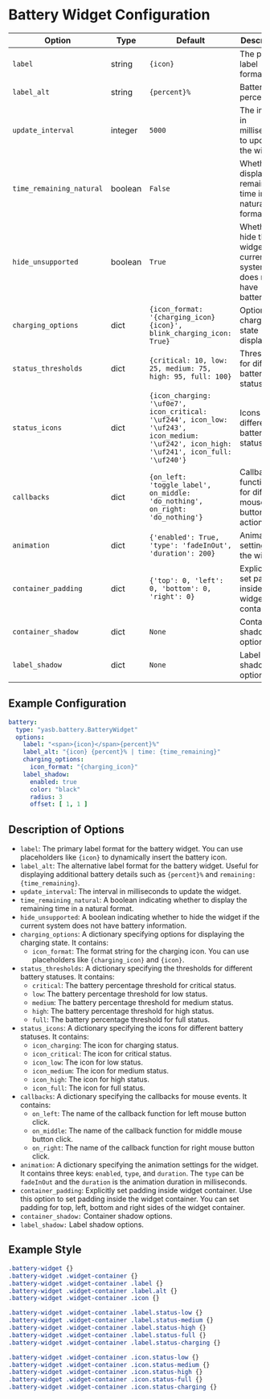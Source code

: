 # Battery Widget Configuration

| Option                  | Type    | Default                                      | Description                                                                 |
|-------------------------|---------|----------------------------------------------|-----------------------------------------------------------------------------|
| `label`                 | string  | `{icon}`                                     | The primary label format.                                                   |
| `label_alt`             | string  | `{percent}%` | Battery percent           | The alternative label format.                                               |
| `update_interval`       | integer | `5000`                                       | The interval in milliseconds to update the widget.                          |
| `time_remaining_natural`| boolean | `False`                                      | Whether to display the remaining time in a natural format.                  |
| `hide_unsupported`| boolean | `True`                                      | Whether to hide the widget if the current system does not have battery info.                  |
| `charging_options`      | dict    | `{icon_format: '{charging_icon} {icon}', blink_charging_icon: True}` | Options for charging state display.                                         |
| `status_thresholds`     | dict    | `{critical: 10, low: 25, medium: 75, high: 95, full: 100}` | Thresholds for different battery statuses.                                  |
| `status_icons`          | dict    | `{icon_charging: '\uf0e7', icon_critical: '\uf244', icon_low: '\uf243', icon_medium: '\uf242', icon_high: '\uf241', icon_full: '\uf240'}` | Icons for different battery statuses.                                       |
| `callbacks`             | dict    | `{on_left: 'toggle_label', on_middle: 'do_nothing', on_right: 'do_nothing'}` | Callback functions for different mouse button actions.                      |
| `animation`         | dict    | `{'enabled': True, 'type': 'fadeInOut', 'duration': 200}`               | Animation settings for the widget.                                          |
| `container_padding`  | dict | `{'top': 0, 'left': 0, 'bottom': 0, 'right': 0}`      | Explicitly set padding inside widget container. |
| `container_shadow`   | dict   | `None`                  | Container shadow options.                       |
| `label_shadow`         | dict   | `None`                  | Label shadow options.                 |

## Example Configuration
```yaml
battery:
  type: "yasb.battery.BatteryWidget"
  options:
    label: "<span>{icon}</span>{percent}%"
    label_alt: "{icon} {percent}% | time: {time_remaining}"
    charging_options:
      icon_format: "{charging_icon}"
    label_shadow:
      enabled: true
      color: "black"
      radius: 3
      offset: [ 1, 1 ]
```


## Description of Options

- `label`: The primary label format for the battery widget. You can use placeholders like `{icon}` to dynamically insert the battery icon.
- `label_alt`: The alternative label format for the battery widget. Useful for displaying additional battery details such as `{percent}%` and `remaining: {time_remaining}`.
- `update_interval`: The interval in milliseconds to update the widget.
- `time_remaining_natural`: A boolean indicating whether to display the remaining time in a natural format.
- `hide_unsupported`: A boolean indicating whether to hide the widget if the current system does not have battery information.
- `charging_options`: A dictionary specifying options for displaying the charging state. It contains:
  - `icon_format`: The format string for the charging icon. You can use placeholders like `{charging_icon}` and `{icon}`.
- `status_thresholds`: A dictionary specifying the thresholds for different battery statuses. It contains:
  - `critical`: The battery percentage threshold for critical status.
  - `low`: The battery percentage threshold for low status.
  - `medium`: The battery percentage threshold for medium status.
  - `high`: The battery percentage threshold for high status.
  - `full`: The battery percentage threshold for full status.
- `status_icons`: A dictionary specifying the icons for different battery statuses. It contains:
  - `icon_charging`: The icon for charging status.
  - `icon_critical`: The icon for critical status.
  - `icon_low`: The icon for low status.
  - `icon_medium`: The icon for medium status.
  - `icon_high`: The icon for high status.
  - `icon_full`: The icon for full status.
- `callbacks`: A dictionary specifying the callbacks for mouse events. It contains:
  - `on_left`: The name of the callback function for left mouse button click.
  - `on_middle`: The name of the callback function for middle mouse button click.
  - `on_right`: The name of the callback function for right mouse button click.
- `animation`: A dictionary specifying the animation settings for the widget. It contains three keys: `enabled`, `type`, and `duration`. The `type` can be `fadeInOut` and the `duration` is the animation duration in milliseconds.
- `container_padding`: Explicitly set padding inside widget container. Use this option to set padding inside the widget container. You can set padding for top, left, bottom and right sides of the widget container.
- `container_shadow:` Container shadow options.
- `label_shadow:` Label shadow options.

## Example Style
```css
.battery-widget {}
.battery-widget .widget-container {}
.battery-widget .widget-container .label {}
.battery-widget .widget-container .label.alt {}
.battery-widget .widget-container .icon {}

.battery-widget .widget-container .label.status-low {}
.battery-widget .widget-container .label.status-medium {}
.battery-widget .widget-container .label.status-high {}
.battery-widget .widget-container .label.status-full {}
.battery-widget .widget-container .label.status-charging {}

.battery-widget .widget-container .icon.status-low {}
.battery-widget .widget-container .icon.status-medium {}
.battery-widget .widget-container .icon.status-high {}
.battery-widget .widget-container .icon.status-full {}
.battery-widget .widget-container .icon.status-charging {}
```